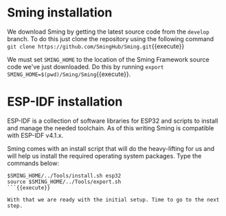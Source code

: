 # Sming installation

We download Sming by getting the latest source code from the `develop` branch. To do this just clone the repository using the following command `git clone https://github.com/SmingHub/Sming.git`{{execute}}

We must set `SMING_HOME` to the location of the Sming Framework source code we've just downloaded. Do this by running `export SMING_HOME=$(pwd)/Sming/Sming`{{execute}}.

# ESP-IDF installation

ESP-IDF is a collection of software libraries for ESP32 and scripts to install and manage the needed toolchain. As of this writing Sming is compatible with ESP-IDF v4.1.x.

Sming comes with an install script that will do the heavy-lifting for us and will help us install the required operating system packages. Type the commands below:

```
$SMING_HOME/../Tools/install.sh esp32
source $SMING_HOME/../Tools/export.sh
```{{execute}}

With that we are ready with the initial setup. Time to go to the next step.
